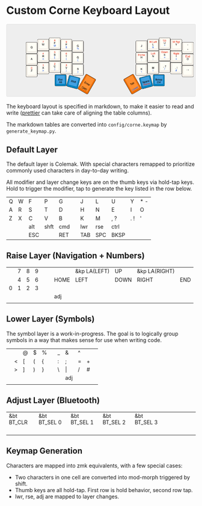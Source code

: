 # Custom Corne Keyboard Layout

![](keymap.png)

The keyboard layout is specified in markdown, to make it easier to read and write
([prettier](https://prettier.io) can take care of aligning the table columns).

The markdown tables are converted into `config/corne.keymap` by `generate_keymap.py`.

## Default Layer

The default layer is Colemak. With special characters remapped to prioritize
commonly used characters in day-to-day writing.

All modifier and layer change keys are on the thumb keys via hold-tap keys.
Hold to trigger the modifier, tap to generate the key listed in the row below.

|     |     |     |      |     |     |     |     |      |     |      |
| --- | --- | --- | ---- | --- | --- | --- | --- | ---- | --- | ---- |
| Q   | W   | F   | P    | G   |     | J   | L   | U    | Y   | \* - |
| A   | R   | S   | T    | D   |     | H   | N   | E    | I   | O    |
| Z   | X   | C   | V    | B   |     | K   | M   | , ?  | . ! | '    |
|     |     | alt | shft | cmd |     | lwr | rse | ctrl |     |      |
|     |     | ESC |      | RET |     | TAB | SPC | BKSP |     |      |

## Raise Layer (Navigation + Numbers)

|     |     |     |     |     |     |      |              |      |               |     |
| --- | --- | --- | --- | --- | --- | ---- | ------------ | ---- | ------------- | --- |
|     | 7   | 8   | 9   |     |     |      | &kp LA(LEFT) | UP   | &kp LA(RIGHT) |     |
|     | 4   | 5   | 6   |     |     | HOME | LEFT         | DOWN | RIGHT         | END |
| 0   | 1   | 2   | 3   |     |     |      |              |      |               |     |
|     |     |     |     |     |     | adj  |              |      |               |     |
|     |     |     |     |     |     |      |              |      |               |     |

## Lower Layer (Symbols)

The symbol layer is a work-in-progress. The goal is to logically group symbols in a way
that makes sense for use when writing code.

|     |     |     |     |     |     |     |     |     |     |     |
| --- | --- | --- | --- | --- | --- | --- | --- | --- | --- | --- |
|     |     | @   | $   | %   |     | \_  | &   | ^   |     |     |
|     | <   | [   | (   | {   |     | :   | ;   | =   | +   |     |
|     | >   | ]   | )   | }   |     | \   | \|  | /   | #   |     |
|     |     |     |     |     |     |     | adj |     |     |     |
|     |     |     |     |     |     |     |     |     |     |     |

## Adjust Layer (Bluetooth)

|            |              |              |              |              |     |     |     |     |     |     |
| ---------- | ------------ | ------------ | ------------ | ------------ | --- | --- | --- | --- | --- | --- |
| &bt BT_CLR | &bt BT_SEL 0 | &bt BT_SEL 1 | &bt BT_SEL 2 | &bt BT_SEL 3 |     |     |     |     |     |     |
|            |              |              |              |              |     |     |     |     |     |     |
|            |              |              |              |              |     |     |     |     |     |     |
|            |              |              |              |              |     |     |     |     |     |     |
|            |              |              |              |              |     |     |     |     |     |     |

## Keymap Generation

Characters are mapped into zmk equivalents, with a few special cases:

- Two characters in one cell are converted into mod-morph triggered by shift.
- Thumb keys are all hold-tap. First row is hold behavior, second row tap.
- lwr, rse, adj are mapped to layer changes.
